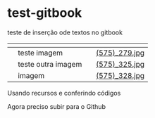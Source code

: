 # test-gitbook

teste de inserção ode textos no gitbook

<table data-view="cards"><thead><tr><th></th><th></th><th></th><th data-hidden data-card-cover data-type="files"></th></tr></thead><tbody><tr><td></td><td>teste imagem</td><td></td><td><a href=".gitbook/assets/(575)_279.jpg">(575)_279.jpg</a></td></tr><tr><td></td><td>teste outra imagem</td><td></td><td><a href=".gitbook/assets/(575)_325.jpg">(575)_325.jpg</a></td></tr><tr><td></td><td>imagem</td><td></td><td><a href=".gitbook/assets/(575)_328.jpg">(575)_328.jpg</a></td></tr></tbody></table>

Usando recursos e conferindo códigos

Agora preciso subir para o Github
